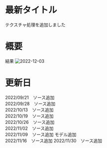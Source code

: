 # 最新タイトル
テクスチャ処理を追加しました

# 概要
結果
![2022-12-03](https://user-images.githubusercontent.com/71620950/205412376-724e0695-ec38-485a-ad5a-872ebf0d219a.png)



# 更新日
2022/09/21　ソース追加  
2022/09/28　ソース追加  
2022/10/13　ソース追加  
2022/10/19　ソース追加  
2022/10/26　ソース追加  
2022/11/02　ソース追加  
2022/11/09　ソース追加 モデル追加  
2022/11/16　ソース追加
2022/11/30　ソース追加
